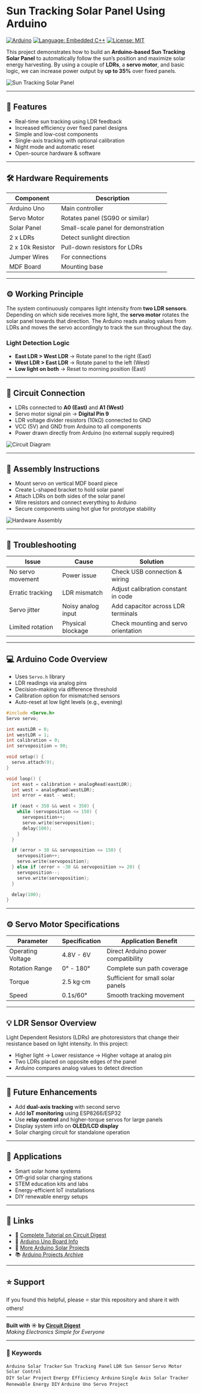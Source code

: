 # Sun Tracking Solar Panel Using Arduino

[![Arduino](https://img.shields.io/badge/Arduino-Uno-blue?style=for-the-badge)](https://circuitdigest.com/microcontroller-projects/building-your-own-sun-tracking-solar-panel-using-arduino) [![Language: Embedded C++](https://img.shields.io/badge/Language-EmbeddedC++-orange?style=for-the-badge)]() [![License: MIT](https://img.shields.io/badge/License-MIT-yellow.svg?style=for-the-badge)](https://opensource.org/licenses/MIT)

This project demonstrates how to build an **Arduino-based Sun Tracking Solar Panel** to automatically follow the sun’s position and maximize solar energy harvesting. By using a couple of **LDRs**, a **servo motor**, and basic logic, we can increase power output by **up to 35%** over fixed panels.

![Sun Tracking Solar Panel](https://circuitdigest.com/sites/default/files/other/Sun-Tracking-Solar-panel.gif)

---

## 🚀 Features

- Real-time sun tracking using LDR feedback
- Increased efficiency over fixed panel designs
- Simple and low-cost components
- Single-axis tracking with optional calibration
- Night mode and automatic reset
- Open-source hardware & software

---

## 🛠️ Hardware Requirements

| Component       | Description                                 |
|----------------|---------------------------------------------|
| Arduino Uno     | Main controller                             |
| Servo Motor     | Rotates panel (SG90 or similar)             |
| Solar Panel     | Small-scale panel for demonstration         |
| 2 x LDRs        | Detect sunlight direction                   |
| 2 x 10k Resistor| Pull-down resistors for LDRs                |
| Jumper Wires    | For connections                             |
| MDF Board       | Mounting base                               |

---

## ⚙️ Working Principle

The system continuously compares light intensity from **two LDR sensors**. Depending on which side receives more light, the **servo motor** rotates the solar panel towards that direction. The Arduino reads analog values from LDRs and moves the servo accordingly to track the sun throughout the day.

### Light Detection Logic

- **East LDR > West LDR** → Rotate panel to the right (East)
- **West LDR > East LDR** → Rotate panel to the left (West)
- **Low light on both** → Reset to morning position (East)

---

## 🔌 Circuit Connection

- LDRs connected to **A0 (East)** and **A1 (West)**
- Servo motor signal pin → **Digital Pin 9**
- LDR voltage divider resistors (10kΩ) connected to GND
- VCC (5V) and GND from Arduino to all components
- Power drawn directly from Arduino (no external supply required)

![Circuit Diagram](https://circuitdigest.com/sites/default/files/circuitdiagram_mic/Solar-Tracking-System-Circuit.png)

---

## 🧰 Assembly Instructions

- Mount servo on vertical MDF board piece
- Create L-shaped bracket to hold solar panel
- Attach LDRs on both sides of the solar panel
- Wire resistors and connect everything to Arduino
- Secure components using hot glue for prototype stability

![Hardware Assembly](https://circuitdigest.com/sites/default/files/other/Sun-Tracking-Solar-Panel-Hardware.jpg)

---

## 🧠 Troubleshooting

| Issue                | Cause                         | Solution                                      |
|---------------------|-------------------------------|-----------------------------------------------|
| No servo movement   | Power issue                   | Check USB connection & wiring                 |
| Erratic tracking     | LDR mismatch                  | Adjust calibration constant in code           |
| Servo jitter        | Noisy analog input            | Add capacitor across LDR terminals            |
| Limited rotation    | Physical blockage             | Check mounting and servo orientation          |

---

## 💻 Arduino Code Overview

- Uses `Servo.h` library
- LDR readings via analog pins
- Decision-making via difference threshold
- Calibration option for mismatched sensors
- Auto-reset at low light levels (e.g., evening)

```cpp
#include <Servo.h>
Servo servo;

int eastLDR = 0;
int westLDR = 1;
int calibration = 0;
int servoposition = 90;

void setup() {
  servo.attach(9); 
}

void loop() {
  int east = calibration + analogRead(eastLDR);  
  int west = analogRead(westLDR);
  int error = east - west;

  if (east < 350 && west < 350) {
    while (servoposition <= 150) {
      servoposition++;
      servo.write(servoposition);
      delay(100);
    }
  }

  if (error > 30 && servoposition <= 150) {
    servoposition++;
    servo.write(servoposition);
  } else if (error < -30 && servoposition >= 20) {
    servoposition--;
    servo.write(servoposition);
  }

  delay(100);
}
```

---

## ⚙️ Servo Motor Specifications

| Parameter          | Specification       | Application Benefit                 |
|-------------------|---------------------|-------------------------------------|
| Operating Voltage | 4.8V - 6V           | Direct Arduino power compatibility |
| Rotation Range    | 0° - 180°           | Complete sun path coverage         |
| Torque            | 2.5 kg⋅cm           | Sufficient for small solar panels  |
| Speed             | 0.1s/60°            | Smooth tracking movement           |

---

## 💡 LDR Sensor Overview

Light Dependent Resistors (LDRs) are photoresistors that change their resistance based on light intensity. In this project:

- Higher light → Lower resistance → Higher voltage at analog pin
- Two LDRs placed on opposite edges of the panel
- Arduino compares analog values to detect direction

---

## 🔮 Future Enhancements

- Add **dual-axis tracking** with second servo
- Add **IoT monitoring** using ESP8266/ESP32
- Use **relay control** and higher-torque servos for large panels
- Display system info on **OLED/LCD display**
- Solar charging circuit for standalone operation

---

## 📱 Applications

- Smart solar home systems
- Off-grid solar charging stations
- STEM education kits and labs
- Energy-efficient IoT installations
- DIY renewable energy setups

---

## 🔗 Links

- 📖 [Complete Tutorial on Circuit Digest](https://circuitdigest.com/microcontroller-projects/building-your-own-sun-tracking-solar-panel-using-arduino)
- 🔌 [Arduino Uno Board Info](https://store.arduino.cc/products/arduino-uno-rev3)
- 📘 [More Arduino Solar Projects](https://circuitdigest.com/tags/solar-panel)
- 📚 [Arduino Projects Archive](https://circuitdigest.com/arduino-projects)

---

## ⭐ Support

If you found this helpful, please ⭐ star this repository and share it with others!

---

**Built with ☀️ by [Circuit Digest](https://circuitdigest.com/)**  
_Making Electronics Simple for Everyone_

---

### 🔖 Keywords

`Arduino Solar Tracker` `Sun Tracking Panel` `LDR Sun Sensor` `Servo Motor Solar Control`  
`DIY Solar Project` `Energy Efficiency Arduino` `Single Axis Solar Tracker`  
`Renewable Energy DIY` `Arduino Uno Servo Project`
